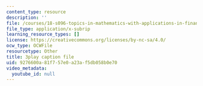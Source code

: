 ```yaml
---
content_type: resource
description: ''
file: /courses/18-s096-topics-in-mathematics-with-applications-in-finance-fall-2013/9276600a81f757e0a23af5db058b0e70_bKmcRfE3I6E.vtt
file_type: application/x-subrip
learning_resource_types: []
license: https://creativecommons.org/licenses/by-nc-sa/4.0/
ocw_type: OCWFile
resourcetype: Other
title: 3play caption file
uid: 9276600a-81f7-57e0-a23a-f5db058b0e70
video_metadata:
  youtube_id: null
---
```

